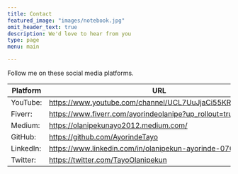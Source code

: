 ```yaml
---
title: Contact
featured_image: "images/notebook.jpg"
omit_header_text: true
description: We'd love to hear from you
type: page
menu: main

---
```



Follow me on these social media platforms.

Platform | URL
---|---
YouTube:| https://www.youtube.com/channel/UCL7UuJjaCi55KRobmlGTTvg
Fiverr:| https://www.fiverr.com/ayorindeolanipe?up_rollout=true
Medium:| https://olanipekunayo2012.medium.com/
GitHub:| https://github.com/AyorindeTayo
LinkedIn:| https://www.linkedin.com/in/olanipekun-ayorinde-07624941/
Twitter:| https://twitter.com/TayoOlanipekun
